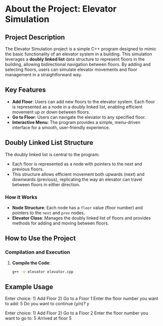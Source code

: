 # About the Project: Elevator Simulation

## Project Description
The Elevator Simulation project is a simple C++ program designed to mimic the basic functionality of an elevator system in a building. This simulation leverages a **doubly linked list** data structure to represent floors in the building, allowing bidirectional navigation between floors. By adding and selecting floors, users can simulate elevator movements and floor management in a straightforward way.

## Key Features
- **Add Floor**: Users can add new floors to the elevator system. Each floor is represented as a node in a doubly linked list, enabling efficient movement up or down between floors.
- **Go to Floor**: Users can navigate the elevator to any specified floor.
- **Interactive Menu**: The program provides a simple, menu-driven interface for a smooth, user-friendly experience.

## Doubly Linked List Structure
The doubly linked list is central to the program:
- Each floor is represented as a node with pointers to the next and previous floors.
- This structure allows efficient movement both upwards (next) and downwards (previous), replicating the way an elevator can travel between floors in either direction.
  
### How it Works
- **Node Structure**: Each node has a `floor` value (floor number) and pointers to the `next` and `prev` nodes.
- **Elevator Class**: Manages the doubly linked list of floors and provides methods for adding and moving between floors.

## How to Use the Project

### Compilation and Execution
1. **Compile the Code**:
   ```bash
   g++ -o elevator elevator.cpp


## Example Usage
Enter choice: 
    1) Add Floor 
    2) Go to a Floor
1
Enter the floor number you want to add: 5
Do you want to continue (y/n)? y

Enter choice: 
    1) Add Floor 
    2) Go to a Floor
2
Enter the floor number you want to go to: 5
Arrived at floor 5
